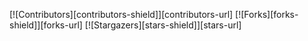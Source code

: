 
[![Contributors][contributors-shield]][contributors-url]
[![Forks][forks-shield]][forks-url]
[![Stargazers][stars-shield]][stars-url]